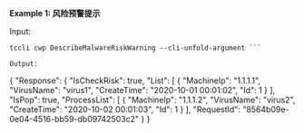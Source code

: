 **Example 1: 风险预警提示**



Input: 

```
tccli cwp DescribeMalwareRiskWarning --cli-unfold-argument ```

Output: 
```
{
    "Response": {
        "IsCheckRisk": true,
        "List": [
            {
                "MachineIp": "1.1.1.1",
                "VirusName": "virus1",
                "CreateTime": "2020-10-01 00:01:02",
                "Id": 1
            }
        ],
        "IsPop": true,
        "ProcessList": [
            {
                "MachineIp": "1.1.1.2",
                "VirusName": "virus2",
                "CreateTime": "2020-10-02 00:01:03",
                "Id": 1
            }
        ],
        "RequestId": "8564b09e-0e04-4516-bb59-db09742503c2"
    }
}
```

